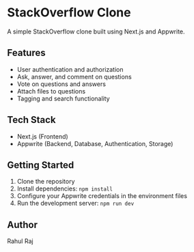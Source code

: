 # StackOverflow Clone

A simple StackOverflow clone built using Next.js and Appwrite.

## Features

- User authentication and authorization
- Ask, answer, and comment on questions
- Vote on questions and answers
- Attach files to questions
- Tagging and search functionality

## Tech Stack

- Next.js (Frontend)
- Appwrite (Backend, Database, Authentication, Storage)

## Getting Started

1. Clone the repository
2. Install dependencies: `npm install`
3. Configure your Appwrite credentials in the environment files
4. Run the development server: `npm run dev`

## Author

Rahul Raj
